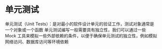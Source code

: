 # 单元测试

单元测试（Unit Tests）：是对最小的软件设计单元的验证工作，测试对象通常是一个对象或一个函数
单元测试编写一般需要具有独立性，我们可以通过一些 Mock 工具来模拟一些外部依赖的条件，以便于确保单元测试的独立性，例如模拟网络访问、数据库访问等环境依赖
